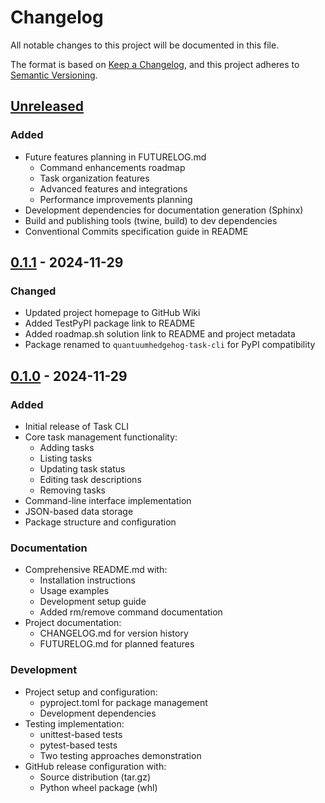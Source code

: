 # Changelog

All notable changes to this project will be documented in this file.

The format is based on [Keep a Changelog](https://keepachangelog.com/en/1.0.0/),
and this project adheres to [Semantic Versioning](https://semver.org/spec/v2.0.0.html).

## [Unreleased]
### Added
- Future features planning in FUTURELOG.md
  - Command enhancements roadmap
  - Task organization features
  - Advanced features and integrations
  - Performance improvements planning
- Development dependencies for documentation generation (Sphinx)
- Build and publishing tools (twine, build) to dev dependencies
- Conventional Commits specification guide in README

## [0.1.1] - 2024-11-29
### Changed
- Updated project homepage to GitHub Wiki
- Added TestPyPI package link to README
- Added roadmap.sh solution link to README and project metadata
- Package renamed to `quantuumhedgehog-task-cli` for PyPI compatibility

## [0.1.0] - 2024-11-29
### Added
- Initial release of Task CLI
- Core task management functionality:
  - Adding tasks
  - Listing tasks
  - Updating task status
  - Editing task descriptions
  - Removing tasks
- Command-line interface implementation
- JSON-based data storage
- Package structure and configuration

### Documentation
- Comprehensive README.md with:
  - Installation instructions
  - Usage examples
  - Development setup guide
  - Added rm/remove command documentation
- Project documentation:
  - CHANGELOG.md for version history
  - FUTURELOG.md for planned features

### Development
- Project setup and configuration:
  - pyproject.toml for package management
  - Development dependencies
- Testing implementation:
  - unittest-based tests
  - pytest-based tests
  - Two testing approaches demonstration
- GitHub release configuration with:
  - Source distribution (tar.gz)
  - Python wheel package (whl)

[Unreleased]: https://github.com/quantuumhedgehog/roadmaps-python-task-tracker/compare/v0.1.1...HEAD
[0.1.1]: https://github.com/quantuumhedgehog/roadmaps-python-task-tracker/compare/v0.1.0-66f3ac06...v0.1.1
[0.1.0]: https://github.com/quantuumhedgehog/roadmaps-python-task-tracker/releases/tag/v0.1.0-66f3ac06
